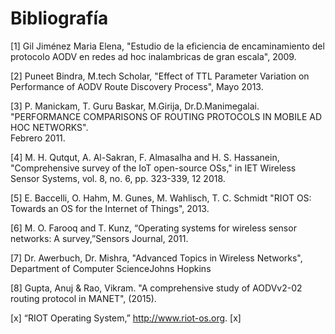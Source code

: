 # Bibliografía
[1] Gil Jiménez Maria Elena, "Estudio de la eficiencia de encaminamiento del protocolo AODV en redes ad hoc inalambricas de gran escala", 2009.

[2] Puneet Bindra, M.tech Scholar, "Effect of TTL Parameter Variation on Performance of AODV Route Discovery Process", Mayo 2013.

[3] P. Manickam, T. Guru Baskar, M.Girija, Dr.D.Manimegalai.<br>
"PERFORMANCE COMPARISONS OF ROUTING PROTOCOLS IN MOBILE AD HOC NETWORKS".\
Febrero 2011.

[4] M. H. Qutqut, A. Al-Sakran, F. Almasalha and H. S. Hassanein, "Comprehensive survey of the IoT open-source OSs," in IET Wireless Sensor Systems, vol. 8, no. 6, pp. 323-339, 12 2018.

[5] E. Baccelli, O. Hahm, M. Gunes, M. Wahlisch, T. C. Schmidt "RIOT OS: Towards an OS for the Internet of Things", 2013.

[6] M.  O.  Farooq  and  T.  Kunz,  “Operating  systems  for  wireless  sensor networks: A survey,”Sensors Journal, 2011.


[7] Dr. Awerbuch, Dr. Mishra, "Advanced Topics in Wireless Networks", Department of Computer ScienceJohns Hopkins

[8] Gupta, Anuj & Rao, Vikram. "A comprehensive study of AODVv2-02 routing protocol in MANET", (2015). 


[x] “RIOT Operating System,” http://www.riot-os.org.
[x] 
